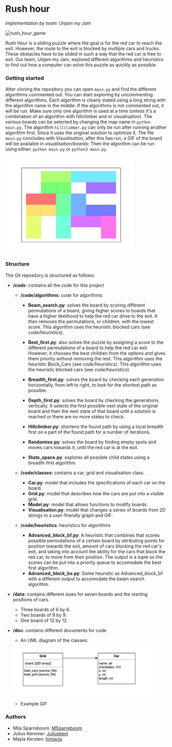 # Rush hour 
<i>Implementation by team: Unjam my Jam</i>

<img src="https://toyzoona.net/2955-medium_default/rush-hour-logic-game.jpg" alt="rush_hour_game" height="250"></img>

Rush Hour is a sliding puzzle where the goal is for the red car to reach the exit. However, the route to the exit is blocked by multiple cars and trucks. These obstacles have to be slided in such a way that the red car is free to exit.
Our team, Unjam my Jam, explored different algorithms and heuristics to find out how a computer can solve this puzzle as quickly as possible.


### Getting started
After cloning the repository you can open ```main.py``` and find the different algorithms commented out. You can start exploring by uncommenting different algorithms. Each algorithm is clearly stated using a long string with the algorithm name in the middle. If the algorithms is not commented out, it will be run. Make sure only one algorithm is used at a time (unless it's a combination of an algorithm with hillclimber and or visualisation). 
The various boards can be selected by changing the map name in ```python main.py```.
The algorithm ```hillclimber.py``` can only be run after running another algorithm first. Since it uses the original solution to optimize it. 
The file ```main.py``` concludes with *Visualisation*, after this has run, a GIF of the board will be available in *visualisation/boards*:
Then the algorithm can be run using either: ```python main.py``` or ```python3 main.py```.


<img src="doc/ex_depth.gif" alt="example gif" height="300"></img>


### Structure
The Git repository is structured as follows:
* **/code**: contains all the code for this project
    *  **/code/algorithms**: code for algorithms

        * **Beam_search.py**: solves the board by scoring different permutations of a board, giving higher scores to boards that have a higher likelihood to help the red car drive to the exit. It then removes the permutations, or children, with the lowest score. This algorithm uses the heuristic blocked cars (see *code/heuristics*).

        * **Best_first.py**: also solves the puzzle by assigning a score to the different permutations of a board to help the red car exit. However, it chooses the best children from the options and gives them priority without removing the rest. This algorithm uses the heuristic Block_Cars (see *code/heuristics*). This algorithm uses the heuristic blocked cars (see *code/heuristics*).

        * **Breadth_first.py**: solves the board by checking each generation horizontally, from left to right, to look for the shortest path as possible.

        * **Depth_first.py**: solves the board by checking the generations vertically. It selects the first possible next state of the original board and then the next state of that board until a solution is reached or there are no more states to check.

        * **Hillclimber.py**: shortens the found path by using a local breadth first on a part of the found path for a number of iterations. 

        * **Randomise.py**: solves the board by finding empty spots and moves cars towards it, until the red car is at the exit.

        * **State_space.py**: explores all possible child states using a breadth first algorithm.

    * **/code/classes**: contains a car, grid and visualisation class.
        * **Car.py**: model that includes the specifications of each car on the board. 
        * **Grid.py**: model that describes how the cars are put into a visible grid. 
        * **Model.py**: model that allows functions to modify boards. 
        * **Visualisation.py**: model that changes a series of boards from 2D strings to a user-friendly graph and GIF. 
    
    * **/code/heuristics**: heuristics for algorithms
        * **Advanced_block_bf.py**: A heuristic that combines that scores possible permutations of a certain board by attributing points for position towards the exit, amount of cars blocking the red car's exit, and taking into account the ability for the cars that block the red car, to move from their position. The output is a tuple so the scores can be put into a priority queue to accomodate the best first algorithm. 
        * **Advanced_block_bs.py**: Some heuristic as Advanced_block_bf with a different output to accomodate the beam search algorithm. 

* **/data**: contains different sizes for seven boards and the starting positions of cars.
    * Three boards of 6 by 6.
    * Two boards of 9 by 9.
    * One board of 12 by 12.

* **/doc**: contains different documents for code
    * An UML diagram of the classes:

    <img src="doc/UML_diagram.png" alt="UML diagram" height="150"></img>
    * Example GIF

### Authors
* Mila Sparreboom: [MSparreboom](https://github.com/MSparreboom)
* Julius Kemmer: [Juliuskem](https://github.com/juliuskem)
* Mayla Kersten: [himayla](https://github.com/himayla/)